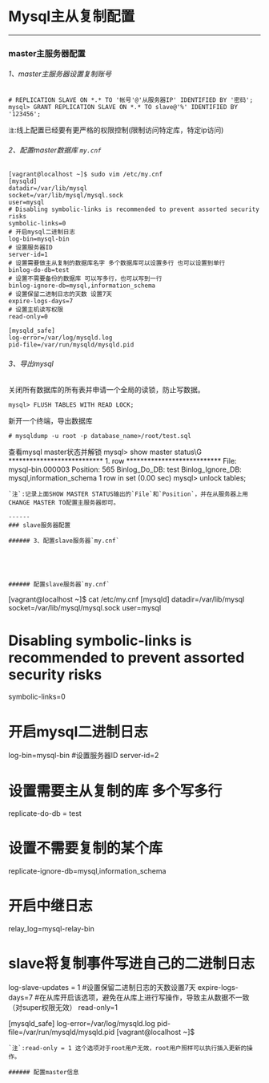 # Mysql主从复制配置

------
### master主服务器配置

###### 1、master主服务器设置复制账号
```
# REPLICATION SLAVE ON *.* TO '帐号'@'从服务器IP' IDENTIFIED BY '密码';
mysql> GRANT REPLICATION SLAVE ON *.* TO slave@'%' IDENTIFIED BY '123456';
```
`注`:线上配置已经要有更严格的权限控制(限制访问特定库，特定ip访问)

###### 2、配置master数据库 `my.cnf`
```
[vagrant@localhost ~]$ sudo vim /etc/my.cnf 
[mysqld]
datadir=/var/lib/mysql
socket=/var/lib/mysql/mysql.sock
user=mysql
# Disabling symbolic-links is recommended to prevent assorted security risks
symbolic-links=0
# 开启mysql二进制日志
log-bin=mysql-bin
# 设置服务器ID
server-id=1
# 设置需要做主从复制的数据库名字 多个数据库可以设置多行 也可以设置到单行
binlog-do-db=test
# 设置不需要备份的数据库 可以写多行，也可以写到一行
binlog-ignore-db=mysql,information_schema
# 设置保留二进制日志的天数 设置7天
expire-logs-days=7
# 设置主机读写权限
read-only=0

[mysqld_safe]
log-error=/var/log/mysqld.log
pid-file=/var/run/mysqld/mysqld.pid
```

###### 3、导出mysql

关闭所有数据库的所有表并申请一个全局的读锁，防止写数据。
```
mysql> FLUSH TABLES WITH READ LOCK;
```

新开一个终端，导出数据库
```
# mysqldump -u root -p database_name>/root/test.sql
```

查看mysql master状态并解锁
mysql> show master status\G
*************************** 1. row ***************************
            File: mysql-bin.000003
        Position: 565
    Binlog_Do_DB: test
Binlog_Ignore_DB: mysql,information_schema
1 row in set (0.00 sec)
mysql> unlock tables;
```
`注`:记录上面SHOW MASTER STATUS输出的`File`和`Position`，并在从服务器上用CHANGE MASTER TO配置主服务器即可。

------
### slave服务器配置

###### 3、配置slave服务器`my.cnf`





###### 配置slave服务器`my.cnf`
```
[vagrant@localhost ~]$ cat /etc/my.cnf 
[mysqld]
datadir=/var/lib/mysql
socket=/var/lib/mysql/mysql.sock
user=mysql
# Disabling symbolic-links is recommended to prevent assorted security risks
symbolic-links=0
# 开启mysql二进制日志
log-bin=mysql-bin
#设置服务器ID
server-id=2
# 设置需要主从复制的库 多个写多行
replicate-do-db = test
# 设置不需要复制的某个库
replicate-ignore-db=mysql,information_schema
# 开启中继日志
relay_log=mysql-relay-bin
# slave将复制事件写进自己的二进制日志
log-slave-updates = 1
#设置保留二进制日志的天数设置7天
expire-logs-days=7
#在从库开启该选项，避免在从库上进行写操作，导致主从数据不一致（对super权限无效）
read-only=1


[mysqld_safe]
log-error=/var/log/mysqld.log
pid-file=/var/run/mysqld/mysqld.pid
[vagrant@localhost ~]$
```
`注`:read-only = 1 这个选项对于root用户无效，root用户照样可以执行插入更新的操作。

###### 配置master信息

